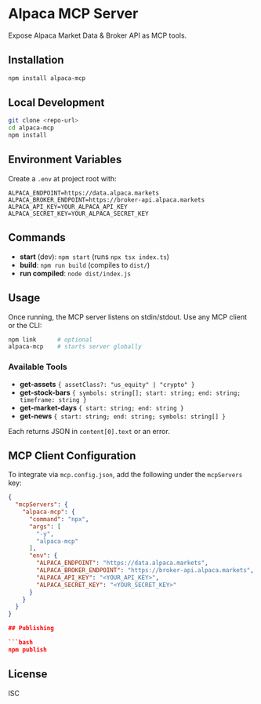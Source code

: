 # Alpaca MCP Server

Expose Alpaca Market Data & Broker API as MCP tools.

## Installation

```bash
npm install alpaca-mcp
```

## Local Development

```bash
git clone <repo-url>
cd alpaca-mcp
npm install
```

## Environment Variables

Create a `.env` at project root with:

```env
ALPACA_ENDPOINT=https://data.alpaca.markets
ALPACA_BROKER_ENDPOINT=https://broker-api.alpaca.markets
ALPACA_API_KEY=YOUR_ALPACA_API_KEY
ALPACA_SECRET_KEY=YOUR_ALPACA_SECRET_KEY
```

## Commands

- **start** (dev): `npm start` (runs `npx tsx index.ts`)
- **build**: `npm run build` (compiles to `dist/`)
- **run compiled**: `node dist/index.js`

## Usage

Once running, the MCP server listens on stdin/stdout. Use any MCP client or the CLI:

```bash
npm link      # optional
alpaca-mcp    # starts server globally
```

### Available Tools

- **get-assets** `{ assetClass?: "us_equity" | "crypto" }`
- **get-stock-bars** `{ symbols: string[]; start: string; end: string; timeframe: string }`
- **get-market-days** `{ start: string; end: string }`
- **get-news** `{ start: string; end: string; symbols: string[] }`

Each returns JSON in `content[0].text` or an error.

## MCP Client Configuration

To integrate via `mcp.config.json`, add the following under the `mcpServers` key:

```json
{
  "mcpServers": {
    "alpaca-mcp": {
      "command": "npx",
      "args": [
        "-y",
        "alpaca-mcp"
      ],
      "env": {
        "ALPACA_ENDPOINT": "https://data.alpaca.markets",
        "ALPACA_BROKER_ENDPOINT": "https://broker-api.alpaca.markets",
        "ALPACA_API_KEY": "<YOUR_API_KEY>",
        "ALPACA_SECRET_KEY": "<YOUR_SECRET_KEY>"
      }
    }
  }
}

## Publishing

```bash
npm publish
```

## License

ISC
